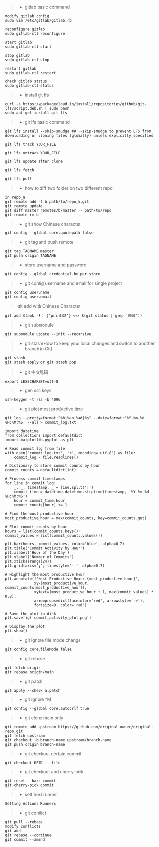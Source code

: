 > * gitlab basic command
```shell
modify gitlab config
sudo vim /etc/gitlab/gitlab.rb

reconfigure gitlab
sudo gitlab-ctl reconfigure

start gitlab
sudo gitlab-ctl start

stop gitlab
sudo gitlab-ctl stop

restart gitlab
sudo gitlab-ctl restart

check gitlab status
sudo gitlab-ctl status
```

> * install git lfs
```shell
curl -s https://packagecloud.io/install/repositories/github/git-lfs/script.deb.sh | sudo bash
sudo apt-get install git-lfs
```

> * git lfs basic command
```shell
git lfs install --skip-smudge ## --skip-smudge to prevent LFS from downloading or cloning files (globally) unless explicitly specified

git lfs track YOUR_FILE

git lfs untrack YOUR_FILE

git lfs update after clone

git lfs fetch

git lfs pull
```
> * how to diff two folder on two different repo
```shell
in repo_a
git remote add -f b path/to/repo_b.git
git remote update
git diff master remotes/b/master -- path/to/repo
git remote rm b
```

> * git show Chinese character
```
git config --global core.quotepath false
```

> * git tag and push remote
```
git tag TAGNAME master
git push origin TAGNAME
```

> * store username and password
```
git config --global credential.helper store
```

> * git config username and email for single project
```
git config user.name
git config user.email
```

> git add with Chinese Character
```
git add $(awk -F： {'print$2'} <<< $(git status | grep '修改'))
```

> * git submodule
```
git submodule update --init --recursive
```

> * git stash(How to keep your local changes and switch to another branch in Git)
```
git stash
git stash apply or git stash pop
```

> * git 中文乱码
```
export LESSCHARSET=utf-8
```

> * gen ssh keys
```
ssh-keygen -t rsa -b 4096
```

> * git plot most productive time
```
git log --pretty=format:"%h|%an|%ad|%s" --date=format:'%Y-%m-%d %H:%M:%S' --all > commit_log.txt

import datetime
from collections import defaultdict
import matplotlib.pyplot as plt

# Read commit log from file
with open('commit_log.txt', 'r', encoding='utf-8') as file:
    commit_log = file.readlines()

# Dictionary to store commit counts by hour
commit_counts = defaultdict(int)

# Process commit timestamps
for line in commit_log:
    _, _, timestamp, _ = line.split('|')
    commit_time = datetime.datetime.strptime(timestamp, '%Y-%m-%d %H:%M:%S')
    hour = commit_time.hour
    commit_counts[hour] += 1

# Find the most productive hour
most_productive_hour = max(commit_counts, key=commit_counts.get)

# Plot commit counts by hour
hours = list(commit_counts.keys())
commit_values = list(commit_counts.values())

plt.bar(hours, commit_values, color='blue', alpha=0.7)
plt.title('Commit Activity by Hour')
plt.xlabel('Hour of the Day')
plt.ylabel('Number of Commits')
plt.xticks(range(24))
plt.grid(axis='y', linestyle='--', alpha=0.7)

# Highlight the most productive hour
plt.annotate(f'Most Productive Hour: {most_productive_hour}', 
             xy=(most_productive_hour, commit_counts[most_productive_hour]),
             xytext=(most_productive_hour + 1, max(commit_values) * 0.8),
             arrowprops=dict(facecolor='red', arrowstyle='->'),
             fontsize=9, color='red')

# Save the plot to disk
plt.savefig('commit_activity_plot.png')

# Display the plot
plt.show()
```

> * git ignore file mode change
```
git config core.fileMode false
```

> * git rebase
```
git fetch origin
git rebase origin/main
```

> * git patch
```
git apply --check a.patch
```

> * git ignore ^M
```
git config --global core.autocrlf true
```

> * git clone main only
```
git remote add upstream https://github.com/original-owner/original-repo.git
git fetch upstream
git checkout -b branch-name upstream/branch-name
git push origin branch-name
```

> * git checkout certain commit
```
git checkout HEAD -- file
```

> * git checkout and cherry-pick
```
git reset --hard commit
git cherry-pick commit
```
> * self host runner
```
Setting Actions Runners
```

> * git conflict
```
git pull --rebase
modify conflicts
git add
git rebase --continue
git commit --amend
```
